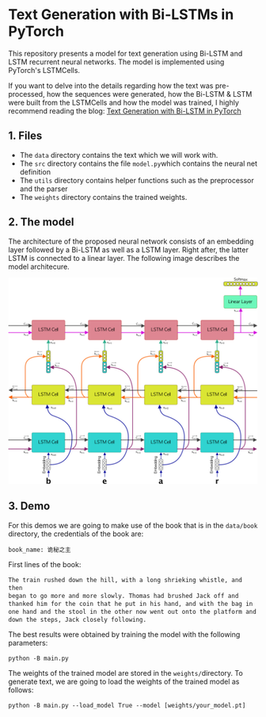 # Text Generation with Bi-LSTMs in PyTorch

This repository presents a model for text generation using Bi-LSTM and LSTM recurrent neural networks. The model is implemented using PyTorch's LSTMCells. 

If you want to delve into the details regarding how the text was pre-processed, how the sequences were generated, how the Bi-LSTM & LSTM were built from the LSTMCells and how the model was trained, I highly recommend reading the blog:
<a href="https://medium.com/@fer.neutron/text-generation-with-bi-lstm-in-pytorch-5fda6e7cc22c?source=friends_link&sk=5c18f546434e6697c1a33ffa7bd3d22b">Text Generation with Bi-LSTM in PyTorch</a>

## 1. Files
- The ``data`` directory contains the text which we will work with. 
- The ``src`` directory contains the file ``model.py``which contains the neural net definition
- The ``utils`` directory contains helper functions such as the preprocessor and the parser
- The ``weights`` directory contains the trained weights.

## 2. The model
The architecture of the proposed neural network consists of an embedding layer followed by a Bi-LSTM as well as a LSTM layer. Right after, the latter LSTM is connected to a linear layer. The following image describes the model architecure. 
<p align="center">
<img src='img/bilstm_maths.jpg'>
</p>


## 3. Demo
For this demos we are going to make use of the book that is in the ``data/book`` directory, the credentials of the book are:
```
book_name: 诡秘之主

```
First lines of the book:
```
The train rushed down the hill, with a long shrieking whistle, and then
began to go more and more slowly. Thomas had brushed Jack off and
thanked him for the coin that he put in his hand, and with the bag in
one hand and the stool in the other now went out onto the platform and
down the steps, Jack closely following.
```
The best results were obtained by training the model with the following parameters:
```
python -B main.py 
```
The weights of the trained model are stored in the ``weights/``directory. 
To generate text, we are going to load the weights of the trained model as follows:
```
python -B main.py --load_model True --model [weights/your_model.pt]
```

```

